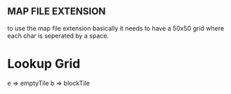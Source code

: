 ## MAP FILE EXTENSION

to use the map file extension basically it needs to have 
a 50x50 grid where each char is seperated by a space.

# Lookup Grid

e => emptyTile
b => blockTile